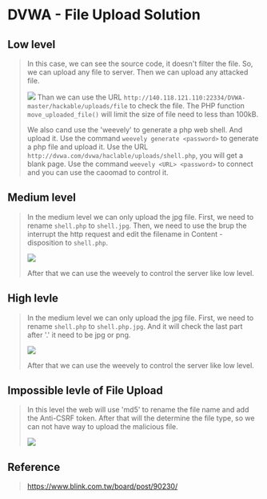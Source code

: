 # DVWA - File Upload Solution

## Low level
> In this case, we can see the source code, it doesn't filter the file. So, we can upload any file to server. Then we can upload any attacked file.
> 
> ![](https://i.imgur.com/imHuv1M.png)
> Than we can use the URL `http://140.118.121.110:22334/DVWA-master/hackable/uploads/file` to check the file.
> The PHP function `move_uploaded_file()` will limit the size of file need to less than 100kB.
> 
> We also cand use the 'weevely' to generate a php web shell. And upload it.
> Use the command `weevely generate <password>` to generate a php file and upload it.
> Use the URL `http://dvwa.com/dvwa/haclable/uploads/shell.php`, you will get a blank page.
> Use the command `weevely <URL> <password>` to connect and you can use the caoomad to control it.
> 

## Medium level
> In the medium level we can only upload the jpg file. First, we need to rename `shell.php` to `shell.jpg`. Then, we need to use the brup the interrupt the http request and edit the filename in Content - disposition to `shell.php`.
> 
> ![](https://i.imgur.com/ZJfgdUu.png)
> 
> After that we can use the weevely to control the server like low level.
>  

## High levle
> In the medium level we can only upload the jpg file. First, we need to rename `shell.php` to `shell.php.jpg`. 
> And it will check the last part after '.' it need to be jpg or png.
> 
> ![](https://i.imgur.com/lpl3uqT.png)
> 
> After that we can use the weevely to control the server like low level.
> 

## Impossible levle of File Upload
> In this level the web will use 'md5' to rename the file name and add the Anti-CSRF token. After that will the determine the file type, so we can not have way to upload the malicious file.
> 
> ![](https://i.imgur.com/ylvhj2n.png)

## Reference
> https://www.blink.com.tw/board/post/90230/